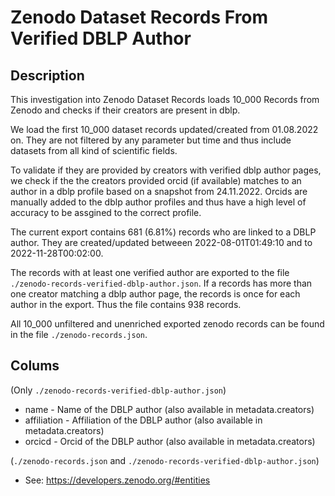# Zenodo Dataset Records From Verified DBLP Author
## Description
This investigation into Zenodo Dataset Records loads 10_000 Records from Zenodo and 
checks if their creators are present in dblp.

We load the first 10_000 dataset records updated/created from 01.08.2022 on. They are not
filtered by any parameter but time and thus include datasets from all 
kind of scientific fields.

To validate if they are provided by creators with verified dblp author pages,
we check if the the creators provided orcid (if available) matches to an author
in a dblp profile based on a snapshot from 24.11.2022. Orcids are manually added to the dblp author profiles and thus have a high level of accuracy to be assgined to the correct profile. 

The current export contains 681 (6.81%) records who are linked to a DBLP author.
They are created/updated betweeen 2022-08-01T01:49:10 and to 2022-11-28T00:02:00.

The records with at least one verified author are exported to the file `./zenodo-records-verified-dblp-author.json`.
If a records has more than one creator matching a dblp author page, the records is once for each author
in the export. Thus the file contains 938 records. 

All 10_000 unfiltered and unenriched exported zenodo records can be found in the file `./zenodo-records.json`. 

## Colums
(Only `./zenodo-records-verified-dblp-author.json`)
* name - Name of the DBLP author (also available in metadata.creators)
* affiliation - Affiliation of the DBLP author (also available in metadata.creators)
* orcicd - Orcid of the DBLP author (also available in metadata.creators)

(`./zenodo-records.json` and `./zenodo-records-verified-dblp-author.json`)
* See: https://developers.zenodo.org/#entities

